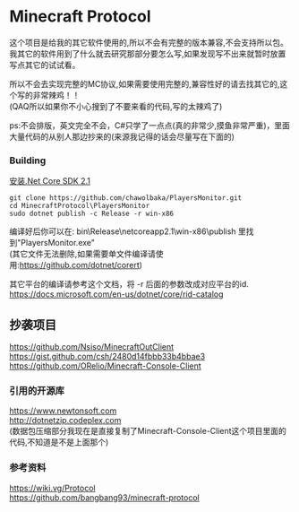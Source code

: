 # Minecraft Protocol
这个项目是给我的其它软件使用的,所以不会有完整的版本兼容,不会支持所以包。
我其它的软件用到了什么就去研究那部分要怎么写,如果发现写不出来就暂时放置写点其它的试试看。  
  
所以不会去实现完整的MC协议,如果需要使用完整的,兼容性好的请去找其它的,这个写的非常辣鸡！！  
(QAQ所以如果你不小心搜到了不要来看的代码,写的太辣鸡了)  
  
ps:不会排版，英文完全不会，C#只学了一点点(真的非常少,摸鱼非常严重)，里面大量代码的从别人那边抄来的(来源我记得的话会尽量写在下面的)

### Building
[安装.Net Core SDK 2.1](https://www.microsoft.com/net/download/dotnet-core/2.1 "安装.Net Core SDK 2.1")

    git clone https://github.com/chawolbaka/PlayersMonitor.git
    cd MinecraftProtocol\PlayersMonitor
    sudo dotnet publish -c Release -r win-x86
编译好后你可以在: bin\Release\netcoreapp2.1\win-x86\publish 里找到"PlayersMonitor.exe"  
(其它文件无法删除,如果需要单文件编译请使用:https://github.com/dotnet/corert)

其它平台的编译请参考这个文档，将 -r 后面的参数改成对应平台的id.  
https://docs.microsoft.com/en-us/dotnet/core/rid-catalog  

## 抄袭项目
https://github.com/Nsiso/MinecraftOutClient  
https://gist.github.com/csh/2480d14fbbb33b4bbae3  
https://github.com/ORelio/Minecraft-Console-Client  
### 引用的开源库
https://www.newtonsoft.com  
http://dotnetzip.codeplex.com  
(数据包压缩部分我现在是直接复制了Minecraft-Console-Client这个项目里面的代码,不知道是不是上面那个)
### 参考资料
https://wiki.vg/Protocol  
https://github.com/bangbang93/minecraft-protocol   